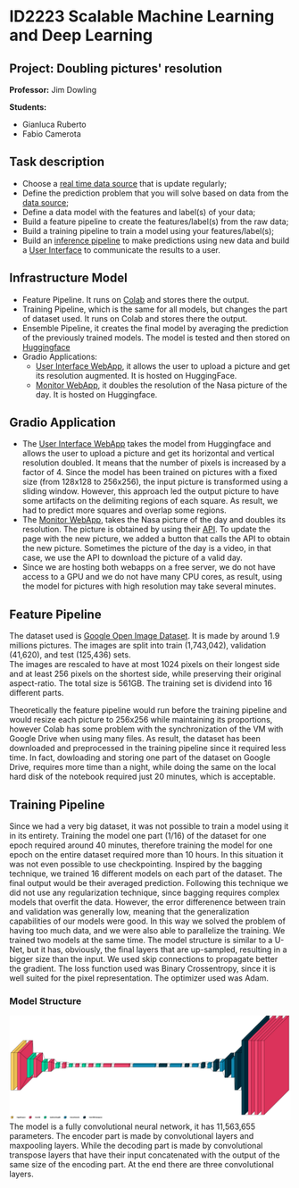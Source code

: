 # ID2223 Scalable Machine Learning and Deep Learning
## Project: Doubling pictures' resolution
**Professor:**
Jim Dowling

**Students:**

- Gianluca Ruberto
- Fabio Camerota

## Task description
- Choose a [real time data source](https://apod.nasa.gov/apod/ap221208.html) that is update regularly;
- Define the prediction problem that you will solve based on data from the [data source](https://storage.googleapis.com/openimages/web/download.html);
- Define a data model with the features and label(s) of your data;
- Build a feature pipeline to create the features/label(s) from the raw data;
- Build a training pipeline to train a model using your features/label(s);
- Build an [inference pipeline](https://huggingface.co/spaces/GIanlucaRub/DoubleResolution-Monitor) to make predictions using new data and build a [User Interface](https://huggingface.co/spaces/GIanlucaRub/DoubleResolution) to communicate the results to a user.
## Infrastructure Model
- Feature Pipeline. It runs on [Colab](https://colab.research.google.com/) and stores there the output.
- Training Pipeline, which is the same for all models, but changes the part of dataset used. It runs on Colab and stores there the output.
- Ensemble Pipeline, it creates the final model by averaging the prediction of the previously trained models. The model is tested and then stored on [Huggingface](https://huggingface.co/GIanlucaRub/doubleResFinal)
- Gradio Applications:
  - [User Interface WebApp](https://huggingface.co/spaces/GIanlucaRub/DoubleResolution), it allows the user to upload a picture and get its resolution augmented. It is hosted on HuggingFace.
  - [Monitor WebApp](https://huggingface.co/spaces/GIanlucaRub/DoubleResolution-Monitor), it doubles the resolution of the Nasa picture of the day. It is hosted on Huggingface.

## Gradio Application
- The [User Interface WebApp](https://huggingface.co/spaces/GIanlucaRub/DoubleResolution) takes the model from Huggingface and allows the user to upload a picture and get its horizontal and vertical resolution doubled. It means that the number of pixels is increased by a factor of 4. Since the model has been trained on pictures with a fixed size (from 128x128 to 256x256), the input picture is transformed using a sliding window. However, this approach led the output picture to have some artifacts on the delimiting regions of each square. As result, we had to predict more squares and overlap some regions.
- The [Monitor WebApp](https://huggingface.co/spaces/GIanlucaRub/DoubleResolution-Monitor), takes the Nasa picture of the day and doubles its resolution. The picture is obtained by using their [API](https://github.com/nasa/apod-api). To update the page with the new picture, we added a button that calls the API to obtain the new picture. Sometimes the picture of the day is a video, in that case, we use the API to download the picture of a valid day.
- Since we are hosting both webapps on a free server, we do not have access to a GPU and we do not have many CPU cores, as result, using the model for pictures with high resolution may take several minutes.
## Feature Pipeline
The dataset used is [Google Open Image Dataset](https://storage.googleapis.com/openimages/web/download.html). 
It is made by around 1.9 millions pictures. 
The images are split into train (1,743,042), validation (41,620), and test (125,436) sets.  
The images are rescaled to have at most 1024 pixels on their longest side and at least 256 pixels on 
the shortest side, while preserving their original aspect-ratio. The total size is 561GB. The training set is dividend into 16 different parts.

Theoretically the feature pipeline would run before the training pipeline and would resize each picture 
to 256x256 while maintaining its proportions, however Colab has some problem with the synchronization of the 
VM with Google Drive when using many files. As result, the dataset has been downloaded and preprocessed 
in the training pipeline since it required less time. In fact, dowloading and storing one part of the dataset on 
Google Drive, requires more time than a night, while doing the same on the local hard disk of 
the notebook required just 20 minutes, which is acceptable.
## Training Pipeline
Since we had a very big dataset, it was not possible to train a model using it in its entirety. 
Training the model one part (1/16) of the dataset for one epoch required around 40 minutes, therefore training the 
model for one epoch on the entire dataset required more than 10 hours. 
In this situation it was not even possible to use checkpointing.
Inspired by the bagging technique, we trained 16 different models on each part of the dataset. The final output would be their averaged prediction.
Following this technique we did not use any regularization technique, since bagging requires complex models that overfit the data.
However, the error differenence between train and validation was generally low, meaning that the generalization capabilities of our models were good.
In this way we solved the problem of having too much data, and we were also able to parallelize the training. We trained two models at the same time.
The model structure is similar to a U-Net, but it has, obviously, the final layers that are up-sampled, resulting in a bigger size than the input.
We used skip connections to propagate better the gradient.
The loss function used was Binary Crossentropy, since it is well suited for the pixel representation. The optimizer used was Adam.

### Model Structure
![](https://github.com/GianlucaRub/Scalable-Machine-Learning-and-Deep-Learning/blob/main/Project/Material/model_structure.png?raw=true)
The model is a fully convolutional neural network, it has 11,563,655 parameters.
The encoder part is made by convolutional layers and maxpooling layers. 
While the decoding part is made by convolutional transpose layers that have their input concatenated with the output of the
same size of the encoding part. At the end there are three convolutional layers.